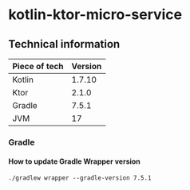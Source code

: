 # kotlin-ktor-micro-service

## Technical information

| Piece of tech | Version |
|---------------|---------|
| Kotlin        | 1.7.10  |
| Ktor          | 2.1.0   |
| Gradle        | 7.5.1   |
| JVM           | 17      |

### Gradle

#### How to update Gradle Wrapper version

```shell
./gradlew wrapper --gradle-version 7.5.1
```